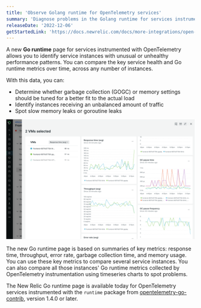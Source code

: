 ```yaml
---
title: 'Observe Golang runtime for OpenTelemetry services' 
summary: 'Diagnose problems in the Golang runtime for services instrumented with OpenTelemetry' 
releaseDate: '2022-12-06' 
getStartedLink: 'https://docs.newrelic.com/docs/more-integrations/open-source-telemetry-integrations/opentelemetry/view-your-data/opentelemetry-go-runtime-page/' 
---
```

A new **Go runtime** page for services instrumented with OpenTelemetry allows you to identify service instances with unusual or unhealthy performance patterns. You can compare the key service health and Go runtime metrics over time, across any number of instances.

With this data, you can:

  * Determine whether garbage collection (GOGC) or memory settings should be tuned for a better fit to the actual load
  * Identify instances receiving an unbalanced amount of traffic
  * Spot slow memory leaks or goroutine leaks

![Comparison view with timeseries charts, showing Go runtime instances with different throughput rates, as well as different garbage collection behavior](./images/whats-new-otel-go-runtime.png "Comparison view with timeseries charts, showing Go runtime instances with different throughput rates, as well as different garbage collection behavior")

The new Go runtime page is based on summaries of key metrics: response time, throughput, error rate, garbage collection time, and memory usage. You can use these key metrics to compare several service instances. You can also compare all those instances' Go runtime metrics collected by OpenTelemetry instrumentation using timeseries charts to spot problems.

The New Relic Go runtime page is available today for OpenTelemetry services instrumented with the `runtime` package from [opentelemetry-go-contrib](https://github.com/open-telemetry/opentelemetry-go-contrib/tree/main/instrumentation), version 1.4.0 or later.
